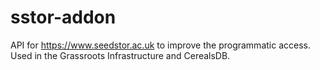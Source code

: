 # sstor-addon

API for https://www.seedstor.ac.uk to improve the programmatic access. Used in the Grassroots Infrastructure and CerealsDB.
